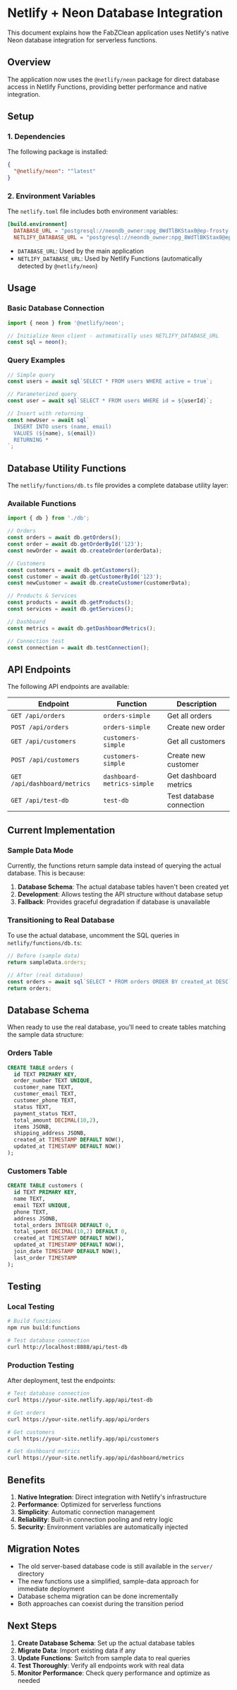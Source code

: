 # Netlify + Neon Database Integration

This document explains how the FabZClean application uses Netlify's native Neon database integration for serverless functions.

## Overview

The application now uses the `@netlify/neon` package for direct database access in Netlify Functions, providing better performance and native integration.

## Setup

### 1. Dependencies

The following package is installed:
```json
{
  "@netlify/neon": "^latest"
}
```

### 2. Environment Variables

The `netlify.toml` file includes both environment variables:
```toml
[build.environment]
  DATABASE_URL = "postgresql://neondb_owner:npg_8WdTlBKStax0@ep-frosty-sun-a1pdxel5-pooler.ap-southeast-1.aws.neon.tech/neondb?sslmode=require"
  NETLIFY_DATABASE_URL = "postgresql://neondb_owner:npg_8WdTlBKStax0@ep-frosty-sun-a1pdxel5-pooler.ap-southeast-1.aws.neon.tech/neondb?sslmode=require"
```

- `DATABASE_URL`: Used by the main application
- `NETLIFY_DATABASE_URL`: Used by Netlify Functions (automatically detected by `@netlify/neon`)

## Usage

### Basic Database Connection

```typescript
import { neon } from '@netlify/neon';

// Initialize Neon client - automatically uses NETLIFY_DATABASE_URL
const sql = neon();
```

### Query Examples

```typescript
// Simple query
const users = await sql`SELECT * FROM users WHERE active = true`;

// Parameterized query
const user = await sql`SELECT * FROM users WHERE id = ${userId}`;

// Insert with returning
const newUser = await sql`
  INSERT INTO users (name, email) 
  VALUES (${name}, ${email}) 
  RETURNING *
`;
```

## Database Utility Functions

The `netlify/functions/db.ts` file provides a complete database utility layer:

### Available Functions

```typescript
import { db } from './db';

// Orders
const orders = await db.getOrders();
const order = await db.getOrderById('123');
const newOrder = await db.createOrder(orderData);

// Customers
const customers = await db.getCustomers();
const customer = await db.getCustomerById('123');
const newCustomer = await db.createCustomer(customerData);

// Products & Services
const products = await db.getProducts();
const services = await db.getServices();

// Dashboard
const metrics = await db.getDashboardMetrics();

// Connection test
const connection = await db.testConnection();
```

## API Endpoints

The following API endpoints are available:

| Endpoint | Function | Description |
|----------|----------|-------------|
| `GET /api/orders` | `orders-simple` | Get all orders |
| `POST /api/orders` | `orders-simple` | Create new order |
| `GET /api/customers` | `customers-simple` | Get all customers |
| `POST /api/customers` | `customers-simple` | Create new customer |
| `GET /api/dashboard/metrics` | `dashboard-metrics-simple` | Get dashboard metrics |
| `GET /api/test-db` | `test-db` | Test database connection |

## Current Implementation

### Sample Data Mode

Currently, the functions return sample data instead of querying the actual database. This is because:

1. **Database Schema**: The actual database tables haven't been created yet
2. **Development**: Allows testing the API structure without database setup
3. **Fallback**: Provides graceful degradation if database is unavailable

### Transitioning to Real Database

To use the actual database, uncomment the SQL queries in `netlify/functions/db.ts`:

```typescript
// Before (sample data)
return sampleData.orders;

// After (real database)
const orders = await sql`SELECT * FROM orders ORDER BY created_at DESC`;
return orders;
```

## Database Schema

When ready to use the real database, you'll need to create tables matching the sample data structure:

### Orders Table
```sql
CREATE TABLE orders (
  id TEXT PRIMARY KEY,
  order_number TEXT UNIQUE,
  customer_name TEXT,
  customer_email TEXT,
  customer_phone TEXT,
  status TEXT,
  payment_status TEXT,
  total_amount DECIMAL(10,2),
  items JSONB,
  shipping_address JSONB,
  created_at TIMESTAMP DEFAULT NOW(),
  updated_at TIMESTAMP DEFAULT NOW()
);
```

### Customers Table
```sql
CREATE TABLE customers (
  id TEXT PRIMARY KEY,
  name TEXT,
  email TEXT UNIQUE,
  phone TEXT,
  address JSONB,
  total_orders INTEGER DEFAULT 0,
  total_spent DECIMAL(10,2) DEFAULT 0,
  created_at TIMESTAMP DEFAULT NOW(),
  updated_at TIMESTAMP DEFAULT NOW(),
  join_date TIMESTAMP DEFAULT NOW(),
  last_order TIMESTAMP
);
```

## Testing

### Local Testing

```bash
# Build functions
npm run build:functions

# Test database connection
curl http://localhost:8888/api/test-db
```

### Production Testing

After deployment, test the endpoints:

```bash
# Test database connection
curl https://your-site.netlify.app/api/test-db

# Get orders
curl https://your-site.netlify.app/api/orders

# Get customers
curl https://your-site.netlify.app/api/customers

# Get dashboard metrics
curl https://your-site.netlify.app/api/dashboard/metrics
```

## Benefits

1. **Native Integration**: Direct integration with Netlify's infrastructure
2. **Performance**: Optimized for serverless functions
3. **Simplicity**: Automatic connection management
4. **Reliability**: Built-in connection pooling and retry logic
5. **Security**: Environment variables are automatically injected

## Migration Notes

- The old server-based database code is still available in the `server/` directory
- The new functions use a simplified, sample-data approach for immediate deployment
- Database schema migration can be done incrementally
- Both approaches can coexist during the transition period

## Next Steps

1. **Create Database Schema**: Set up the actual database tables
2. **Migrate Data**: Import existing data if any
3. **Update Functions**: Switch from sample data to real queries
4. **Test Thoroughly**: Verify all endpoints work with real data
5. **Monitor Performance**: Check query performance and optimize as needed
